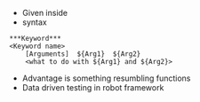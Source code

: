 - Given inside 
- syntax 
```
***Keyword***
<Keyword name>
	[Arguments]  ${Arg1}  ${Arg2}
	<what to do with ${Arg1} and ${Arg2}>

```

- Advantage is something resumbling functions
- Data driven testing in robot framework